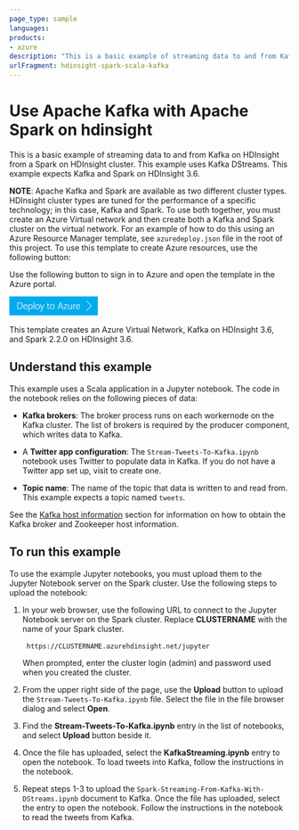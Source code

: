 ```yaml
---
page_type: sample
languages:
products:
- azure
description: "This is a basic example of streaming data to and from Kafka on HDInsight from a Spark on HDInsight cluster."
urlFragment: hdinsight-spark-scala-kafka
---
```


# Use Apache Kafka with Apache Spark on hdinsight

This is a basic example of streaming data to and from Kafka on HDInsight from a Spark on HDInsight cluster. This example uses Kafka DStreams. This example expects Kafka and Spark on HDInsight 3.6.

__NOTE__: Apache Kafka and Spark are available as two different cluster types. HDInsight cluster types are tuned for the performance of a specific technology; in this case, Kafka and Spark. To use both together, you must create an Azure Virtual network and then create both a Kafka and Spark cluster on the virtual network. For an example of how to do this using an Azure Resource Manager template, see `azuredeploy.json` file in the root of this project. To use this template to create Azure resources, use the following button:

Use the following button to sign in to Azure and open the template in the Azure portal.
    
<a href="https://portal.azure.com/#create/Microsoft.Template/uri/https%3A%2F%2Fraw.githubusercontent.com%2FAzure-Samples%2Fhdinsight-spark-scala-kafka%2Fmaster%2Fazuredeploy.json" target="_blank"><img src="./media/deploy-to-azure.png" alt="Deploy to Azure"></a>

This template creates an Azure Virtual Network, Kafka on HDInsight 3.6, and Spark 2.2.0 on HDInsight 3.6.

## Understand this example

This example uses a Scala application in a Jupyter notebook. The code in the notebook relies on the following pieces of data:

* __Kafka brokers__: The broker process runs on each workernode on the Kafka cluster. The list of brokers is required by the producer component, which writes data to Kafka.

* A __Twitter app configuration__: The `Stream-Tweets-To-Kafka.ipynb` notebook uses Twitter to populate data in Kafka. If you do not have a Twitter app set up, visit [](https://apps.twitter.com) to create one.

* __Topic name__: The name of the topic that data is written to and read from. This example expects a topic named `tweets`.

See the [Kafka host information](#kafkahosts) section for information on how to obtain the Kafka broker and Zookeeper host information.

## To run this example

To use the example Jupyter notebooks, you must upload them to the Jupyter Notebook server on the Spark cluster. Use the following steps to upload the notebook:

1. In your web browser, use the following URL to connect to the Jupyter Notebook server on the Spark cluster. Replace __CLUSTERNAME__ with the name of your Spark cluster.

        https://CLUSTERNAME.azurehdinsight.net/jupyter

    When prompted, enter the cluster login (admin) and password used when you created the cluster.

2. From the upper right side of the page, use the __Upload__ button to upload the `Stream-Tweets-To-Kafka.ipynb` file. Select the file in the file browser dialog and select __Open__. 

3. Find the __Stream-Tweets-To-Kafka.ipynb__ entry in the list of notebooks, and select __Upload__ button beside it.

4. Once the file has uploaded, select the __KafkaStreaming.ipynb__ entry to open the notebook. To load tweets into Kafka, follow the instructions in the notebook.

5. Repeat steps 1-3 to upload the `Spark-Streaming-From-Kafka-With-DStreams.ipynb` document to Kafka. Once the file has uploaded, select the entry to open the notebook. Follow the instructions in the notebook to read the tweets from Kafka.
